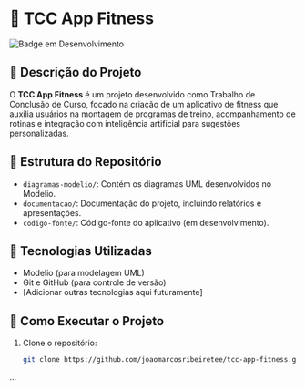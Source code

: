 # 📱 TCC App Fitness

![Badge em Desenvolvimento](http://img.shields.io/static/v1?label=STATUS&message=EM%20DESENVOLVIMENTO&color=GREEN&style=for-the-badge)

## 📝 Descrição do Projeto

O **TCC App Fitness** é um projeto desenvolvido como Trabalho de Conclusão de Curso, focado na criação de um aplicativo de fitness que auxilia usuários na montagem de programas de treino, acompanhamento de rotinas e integração com inteligência artificial para sugestões personalizadas.

## 📂 Estrutura do Repositório

- `diagramas-modelio/`: Contém os diagramas UML desenvolvidos no Modelio.
- `documentacao/`: Documentação do projeto, incluindo relatórios e apresentações.
- `codigo-fonte/`: Código-fonte do aplicativo (em desenvolvimento).

## 🔧 Tecnologias Utilizadas

- Modelio (para modelagem UML)
- Git e GitHub (para controle de versão)
- [Adicionar outras tecnologias aqui futuramente]

## 🚀 Como Executar o Projeto

1. Clone o repositório:
   ```bash
   git clone https://github.com/joaomarcosribeiretee/tcc-app-fitness.git
...
